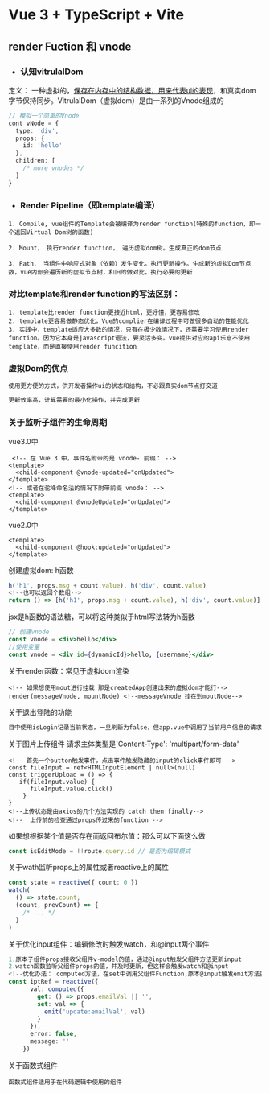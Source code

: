 # Vue 3 + TypeScript + Vite

## render Fuction 和 vnode

- ### 认知vitrulalDom

定义： 一种虚拟的，<u>保存在内存中的结构数据，用来代表ui的表现</u>，和真实dom字节保持同步。VitrulalDom（虚拟dom）是由一系列的Vnode组成的

```typescript
// 模拟一个简单的Vnode
cont vNode = {
  type: 'div',
  props: {
    id: 'hello'
  },
  children: [
    /* more vnodes */
  ]
}
```

- ### Render Pipeline（即template编译）

```vue
1. Compile, vue组件的Template会被编译为render function(特殊的function，即一个返回Virtual Dom树的函数)

2. Mount， 执行render function， 遍历虚拟dom树。生成真正的dom节点

3. Path， 当组件中响应式对象（依赖）发生变化。执行更新操作。生成新的虚拟Dom节点数，vue内部会遍历新的虚拟节点树，和旧的做对比，执行必要的更新
```



### 对比template和render function的写法区别：

```vue
1. template比render function更接近html，更好懂，更容易修改
2. template更容易做静态优化，Vue的complier在编译过程中可做很多自动的性能优化
3. 实践中，template适应大多数的情况，只有在极少数情况下，还需要学习使用render function。因为它本身是javascript语法，要灵活多变。vue提供对应的api乐意不使用template，而是直接使用render funcition
```



### 虚拟Dom的优点

```html
使用更方便的方式，供开发者操作ui的状态和结构，不必跟真实dom节点打交道

更新效率高，计算需要的最小化操作，并完成更新
```



### 关于监听子组件的生命周期

vue3.0中

```vue
 <!-- 在 Vue 3 中，事件名附带的是 vnode- 前缀： -->
<template>
  <child-component @vnode-updated="onUpdated">
</template>
<!-- 或者在驼峰命名法的情况下附带前缀 vnode： -->
<template>
  <child-component @vnodeUpdated="onUpdated">
</template>
```

vue2.0中

```vue
<template>
  <child-component @hook:updated="onUpdated">
</template>
```

创建虚拟dom: h函数

```typescript
h('h1', props.msg + count.value), h('div', count.value)
<!--也可以返回个数组-->
return () => [h('h1', props.msg + count.value), h('div', count.value)]
```

jsx是h函数的语法糖，可以将这种类似于html写法转为h函数

```jsx
// 创建vnode
const vnode = <div>hello</div>
//使用变量
const vnode = <div id={dynamicId}>hello, {username}</div>
```

关于render函数：常见于虚拟dom渲染

```tsx
<!-- 如果想使用mout进行挂载 那是createdApp创建出来的虚拟dom才能行-->
render(messageVnode, mountNode) <!--messageVnode 挂在到moutNode-->
```

关于退出登陆的功能

```html
目中使用isLogin记录当前状态，一旦刷新为false，但app.vue中调用了当前用户信息的请求 处理请求时重新设为了true， 退出登陆应该是清本地存储,提交mutations手动改isLogin状态和token
```

关于图片上传组件 请求主体类型是'Content-Type': 'multipart/form-data'

```vue
<!-- 首先一个button触发事件，点击事件触发隐藏的input的click事件即可 -->
const fileInput = ref<HTMLInputElement | null>(null)
const triggerUpload = () => {
   if(fileInput.value) {
      fileInput.value.click()
    }
}
<!--上传状态是由axios的几个方法实现的 catch then finally-->
<!--  上传前的检查通过props传过来的function -->
```

如果想根据某个值是否存在而返回布尔值：那么可以下面这么做

```typescript
const isEditMode = !!route.query.id // 是否为编辑模式
```

关于wath监听props上的属性或者reactive上的属性

```typescript
const state = reactive({ count: 0 })
watch(
  () => state.count,
  (count, prevCount) => {
    /* ... */
  }
)
```

关于优化input组件：编辑修改时触发watch，和@input两个事件

```typescript
1.原本子组件props接收父组件v-model的值，通过@input触发父组件方法更新input
2.watch函数监听父组件props的值，并及时更新，但这样会触发watch和@input
<!--优化办法： computed方法，在set中调用父组件Function,原本@input触发emit方法就可以删除，但是还是需要展示value以及@input时候做绑定，那么刚好v-model等同于他们
const iptRef = reactive({
      val: computed({
        get: () => props.emailVal || '',
        set: val => {
          emit('update:emailVal', val)
        }
      }),
      error: false,
      message: ''
    })
```

关于函数式组件

```vue
函数式组件适用于在代码逻辑中使用的组件
```

